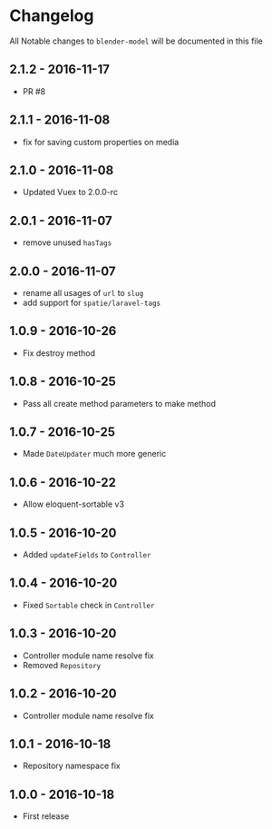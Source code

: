 # Changelog

All Notable changes to `blender-model` will be documented in this file

## 2.1.2 - 2016-11-17
- PR #8

## 2.1.1 - 2016-11-08
- fix for saving custom properties on media

## 2.1.0 - 2016-11-08
- Updated Vuex to 2.0.0-rc

## 2.0.1 - 2016-11-07
- remove unused `hasTags`

## 2.0.0 - 2016-11-07
- rename all usages of `url` to `slug`
- add support for `spatie/laravel-tags`

## 1.0.9 - 2016-10-26
- Fix destroy method

## 1.0.8 - 2016-10-25
- Pass all create method parameters to make method

## 1.0.7 - 2016-10-25
- Made `DateUpdater` much more generic

## 1.0.6 - 2016-10-22
- Allow eloquent-sortable v3

## 1.0.5 - 2016-10-20
- Added `updateFields` to `Controller`

## 1.0.4 - 2016-10-20
- Fixed `Sortable` check in `Controller`

## 1.0.3 - 2016-10-20
- Controller module name resolve fix
- Removed `Repository`

## 1.0.2 - 2016-10-20
- Controller module name resolve fix

## 1.0.1 - 2016-10-18
- Repository namespace fix

## 1.0.0 - 2016-10-18

- First release
